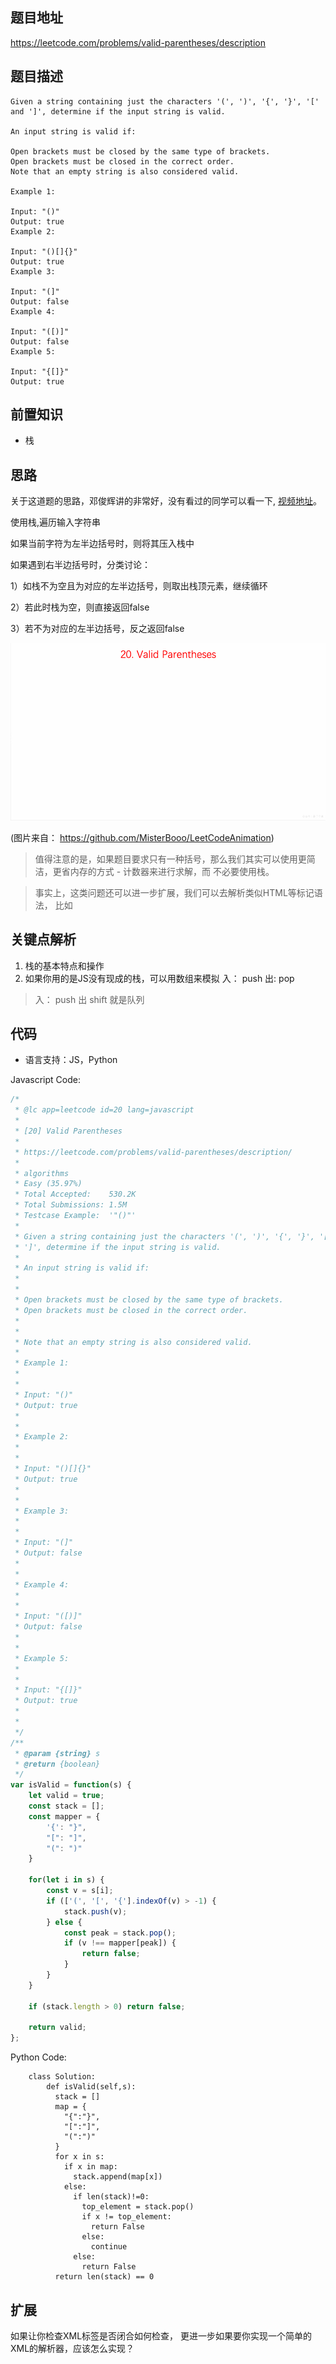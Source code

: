 ## 题目地址
https://leetcode.com/problems/valid-parentheses/description

## 题目描述

```
Given a string containing just the characters '(', ')', '{', '}', '[' and ']', determine if the input string is valid.

An input string is valid if:

Open brackets must be closed by the same type of brackets.
Open brackets must be closed in the correct order.
Note that an empty string is also considered valid.

Example 1:

Input: "()"
Output: true
Example 2:

Input: "()[]{}"
Output: true
Example 3:

Input: "(]"
Output: false
Example 4:

Input: "([)]"
Output: false
Example 5:

Input: "{[]}"
Output: true
```

## 前置知识

- 栈

## 思路

关于这道题的思路，邓俊辉讲的非常好，没有看过的同学可以看一下, [视频地址](http://www.xuetangx.com/courses/course-v1:TsinghuaX+30240184+sp/courseware/ad1a23c053df4501a3facd66ef6ccfa9/8d6f450e7f7a445098ae1d507fda80f6/)。

使用栈,遍历输入字符串

如果当前字符为左半边括号时，则将其压入栈中

如果遇到右半边括号时，分类讨论：

1）如栈不为空且为对应的左半边括号，则取出栈顶元素，继续循环  

2）若此时栈为空，则直接返回false

3）若不为对应的左半边括号，反之返回false



![20.validParentheses](../assets/20.validParentheses.gif)

(图片来自： https://github.com/MisterBooo/LeetCodeAnimation)

> 值得注意的是，如果题目要求只有一种括号，那么我们其实可以使用更简洁，更省内存的方式 - 计数器来进行求解，而
不必要使用栈。

> 事实上，这类问题还可以进一步扩展，我们可以去解析类似HTML等标记语法， 比如 <p></p> <body></body>

## 关键点解析

1. 栈的基本特点和操作
2. 如果你用的是JS没有现成的栈，可以用数组来模拟
入： push  出:  pop

> 入： push  出 shift 就是队列
## 代码

* 语言支持：JS，Python

Javascript Code:
```js
/*
 * @lc app=leetcode id=20 lang=javascript
 *
 * [20] Valid Parentheses
 *
 * https://leetcode.com/problems/valid-parentheses/description/
 *
 * algorithms
 * Easy (35.97%)
 * Total Accepted:    530.2K
 * Total Submissions: 1.5M
 * Testcase Example:  '"()"'
 *
 * Given a string containing just the characters '(', ')', '{', '}', '[' and
 * ']', determine if the input string is valid.
 * 
 * An input string is valid if:
 * 
 * 
 * Open brackets must be closed by the same type of brackets.
 * Open brackets must be closed in the correct order.
 * 
 * 
 * Note that an empty string is also considered valid.
 * 
 * Example 1:
 * 
 * 
 * Input: "()"
 * Output: true
 * 
 * 
 * Example 2:
 * 
 * 
 * Input: "()[]{}"
 * Output: true
 * 
 * 
 * Example 3:
 * 
 * 
 * Input: "(]"
 * Output: false
 * 
 * 
 * Example 4:
 * 
 * 
 * Input: "([)]"
 * Output: false
 * 
 * 
 * Example 5:
 * 
 * 
 * Input: "{[]}"
 * Output: true
 * 
 * 
 */
/**
 * @param {string} s
 * @return {boolean}
 */
var isValid = function(s) {
    let valid = true;
    const stack = [];
    const mapper = {
        '{': "}",
        "[": "]",
        "(": ")"
    }
    
    for(let i in s) {
        const v = s[i];
        if (['(', '[', '{'].indexOf(v) > -1) {
            stack.push(v);
        } else {
            const peak = stack.pop();
            if (v !== mapper[peak]) {
                return false;
            }
        }
    }

    if (stack.length > 0) return false;

    return valid;
};
```
Python Code:
```
    class Solution:
        def isValid(self,s):
          stack = []
          map = {
            "{":"}",
            "[":"]",
            "(":")"
          }
          for x in s:
            if x in map:
              stack.append(map[x])
            else:
              if len(stack)!=0:
                top_element = stack.pop()
                if x != top_element:
                  return False
                else:
                  continue
              else:
                return False
          return len(stack) == 0
```

## 扩展
如果让你检查XML标签是否闭合如何检查， 更进一步如果要你实现一个简单的XML的解析器，应该怎么实现？
